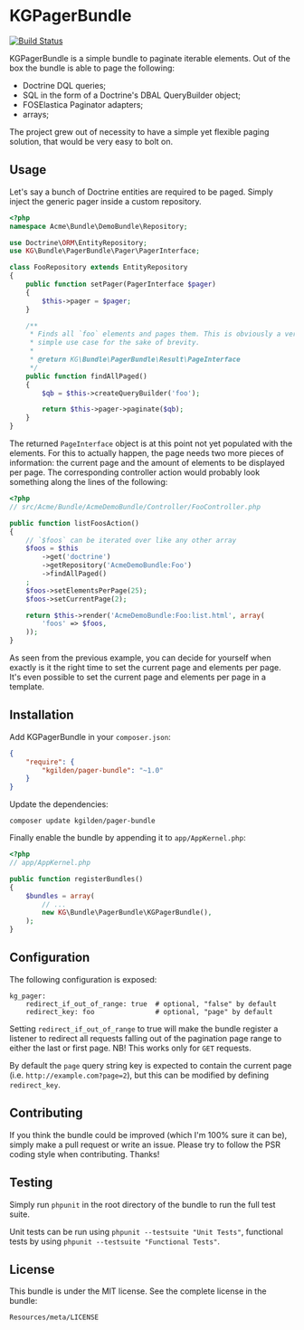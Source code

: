 KGPagerBundle
=============

[![Build Status](https://img.shields.io/travis/kgilden/pager-bundle/master.svg?style=flat)](https://travis-ci.org/kgilden/pager-bundle)

KGPagerBundle is a simple bundle to paginate iterable elements. Out of the box
the bundle is able to page the following:

*   Doctrine DQL queries;
*   SQL in the form of a Doctrine's DBAL QueryBuilder object;
*   FOSElastica Paginator adapters;
*   arrays;

The project grew out of necessity to have a simple yet flexible paging
solution, that would be very easy to bolt on.

Usage
-----

Let's say a bunch of Doctrine entities are required to be paged. Simply inject
the generic pager inside a custom repository.

```php
<?php
namespace Acme\Bundle\DemoBundle\Repository;

use Doctrine\ORM\EntityRepository;
use KG\Bundle\PagerBundle\Pager\PagerInterface;

class FooRepository extends EntityRepository
{
    public function setPager(PagerInterface $pager)
    {
        $this->pager = $pager;
    }

    /**
     * Finds all `foo` elements and pages them. This is obviously a very
     * simple use case for the sake of brevity.
     *
     * @return KG\Bundle\PagerBundle\Result\PageInterface
     */
    public function findAllPaged()
    {
        $qb = $this->createQueryBuilder('foo');

        return $this->pager->paginate($qb);
    }
}
```

The returned `PageInterface` object is at this point not yet populated with
the elements. For this to actually happen, the page needs two more pieces
of information: the current page and the amount of elements to be displayed
per page. The corresponding controller action would probably look something
along the lines of the following:

```php
<?php
// src/Acme/Bundle/AcmeDemoBundle/Controller/FooController.php

public function listFoosAction()
{
    // `$foos` can be iterated over like any other array
    $foos = $this
        ->get('doctrine')
        ->getRepository('AcmeDemoBundle:Foo')
        ->findAllPaged()
    ;
    $foos->setElementsPerPage(25);
    $foos->setCurrentPage(2);

    return $this->render('AcmeDemoBundle:Foo:list.html', array(
        'foos' => $foos,
    ));
}
```

As seen from the previous example, you can decide for yourself when exactly
is it the right time to set the current page and elements per page. It's
even possible to set the current page and elements per page in a template.

Installation
------------

Add KGPagerBundle in your `composer.json`:

```json
{
    "require": {
        "kgilden/pager-bundle": "~1.0"
    }
}
```


Update the dependencies:

    composer update kgilden/pager-bundle

Finally enable the bundle by appending it to `app/AppKernel.php`:

```php
<?php
// app/AppKernel.php

public function registerBundles()
{
    $bundles = array(
        // ...
        new KG\Bundle\PagerBundle\KGPagerBundle(),
    );
}
```

Configuration
-------------

The following configuration is exposed:

    kg_pager:
        redirect_if_out_of_range: true  # optional, "false" by default
        redirect_key: foo               # optional, "page" by default

Setting `redirect_if_out_of_range` to true will make the bundle register a
listener to redirect all requests falling out of the pagination page range
to either the last or first page. NB! This works only for `GET` requests.

By default the `page` query string key is expected to contain the current
page (i.e. `http://example.com?page=2`), but this can be modified by
defining `redirect_key`.

Contributing
------------

If you think the bundle could be improved (which I'm 100% sure it can be),
simply make a pull request or write an issue. Please try to follow the PSR
coding style when contributing. Thanks!

Testing
-------

Simply run `phpunit` in the root directory of the bundle to run the full
test suite.

Unit tests can be run using `phpunit --testsuite "Unit Tests"`, functional
tests by using `phpunit --testsuite "Functional Tests"`.

License
-------

This bundle is under the MIT license. See the complete license in the bundle:

    Resources/meta/LICENSE
